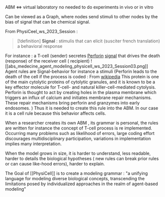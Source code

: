 ABM <=> virtual laboratory no needed to do experiments in vivo or in vitro

Can be viewed as a Graph, where nodes send stimuli to other nodes by the bias of signal that can be chemical signal.

From PhysiCeel_ws_2023_Session : 
>[!definition] 
>**Signal** : stimulis that can elicit (susciter french translation) a behavioral response 

For instance : a T-cell (sender) secretes [Perforin](https://en.wikipedia.org/wiki/Perforin-1) <u>signal</u> that drives the death (response) of the receiver cell ( recipient)
![[abs_medecine_agent_modeling_physicell_ws_2023_Session03.png]]
Agent rules are Signal-behavior for instance a stimuli (Perforin leads to the death of the cell if the process is coded :
From [wikipedia](https://en.wikipedia.org/wiki/Perforin-1)
This protein is one of the main cytolytic proteins of cytolytic granules, and it is known to be a key effector molecule for T-cell- and natural killer-cell-mediated cytolysis.
Perforin is thought to act by creating holes in the plasma membrane which triggers an influx of calcium and initiates membrane repair mechanisms. These repair mechanisms bring perforin and granzymes into early endosomes.
)
Thus it is needed to create this rule into the ABM.  In our case it is a cell rule because this behavior affects cells.

When a researcher creates its own ABM , its grammar is personal, the rules are written for instance the concept of T-cell process is re implemented. Occurring many problems such as likelihood of errors, large coding effort discourages multidisciplinary participation, variations in implementation implies many interpretation. 

When the model grows in size, it is harder to understand, less readable, harder to details the biological hypotheses ( new rules can break prior rules or can cause like-hood errors), harder to explain.


The Goal of [[PhysiCell]] is to create a modeling grammar : "a unifying language for modeling diverse biological concepts, transcending the limitations posed by individualized approaches in the realm of agent-based modeling"